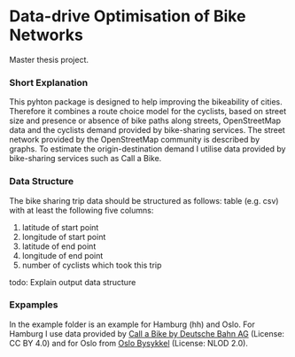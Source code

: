 # Data-drive Optimisation of Bike Networks
Master thesis project.

### Short Explanation

This pyhton package is designed to help improving the bikeability of cities. Therefore it combines a route choice model for the cyclists, based on street size and presence or absence of bike paths along streets, OpenStreetMap data and the cyclists demand provided by bike-sharing services. The street network provided by the OpenStreetMap community is described by graphs. To estimate the origin-destination demand I utilise data provided by bike-sharing services such as Call a Bike.

### Data Structure

The bike sharing trip data should be structured as follows: table (e.g. csv) with at least the following five columns:
1. latitude of start point
2. longitude of start point
3. latitude of end point
4. longitude of end point
5. number of cyclists which took this trip

todo: Explain output data structure

### Expamples

In the example folder is an example for Hamburg (hh) and Oslo. For Hamburg I use data provided by [Call a Bike by Deutsche Bahn AG](https://data.deutschebahn.com/dataset/data-call-a-bike) (License: CC BY 4.0) and for Oslo from [Oslo Bysykkel](https://oslobysykkel.no/en/open-data/historical) (License: NLOD 2.0).
